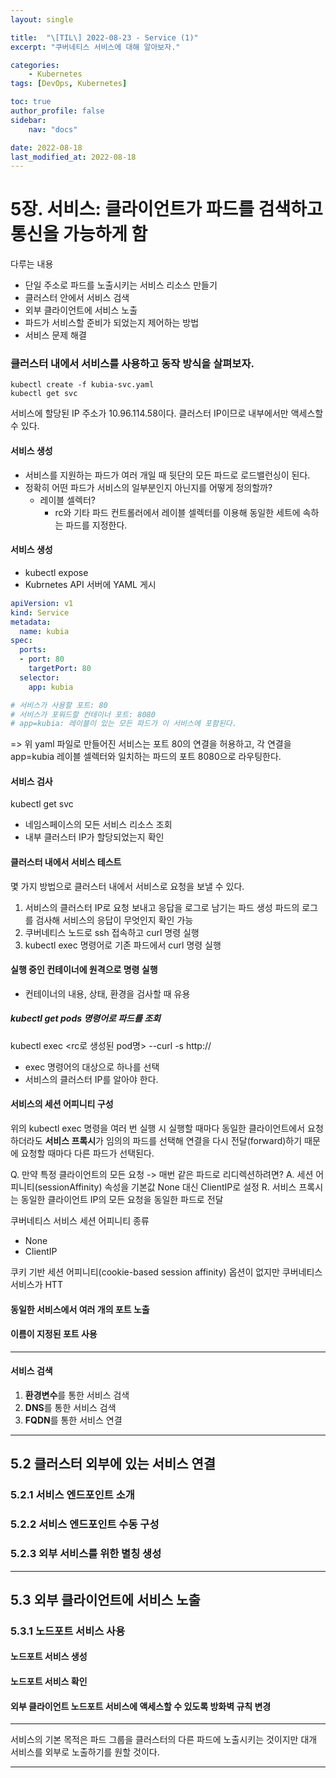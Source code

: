 ```yaml
---
layout: single

title:  "\[TIL\] 2022-08-23 - Service (1)"
excerpt: "쿠버네티스 서비스에 대해 알아보자."

categories:
    - Kubernetes
tags: [DevOps, Kubernetes]

toc: true
author_profile: false
sidebar:
    nav: "docs"

date: 2022-08-18
last_modified_at: 2022-08-18
---
```


# 5장. 서비스: 클라이언트가 파드를 검색하고 통신을 가능하게 함

다루는 내용
- 단일 주소로 파드를 노출시키는 서비스 리소스 만들기
- 클러스터 안에서 서비스 검색
- 외부 클라이언트에 서비스 노출
- 파드가 서비스할 준비가 되었는지 제어하는 방법
- 서비스 문제 해결

### 클러스터 내에서 서비스를 사용하고 동작 방식을 살펴보자.
``` shell
kubectl create -f kubia-svc.yaml
kubectl get svc
```

서비스에 할당된 IP 주소가 10.96.114.58이다.
클러스터 IP이므로 내부에서만 액세스할 수 있다.

#### 서비스 생성
- 서비스를 지원하는 파드가 여러 개일 때 뒷단의 모든 파드로 로드밸런싱이 된다.
- 정확히 어떤 파드가 서비스의 일부분인지 아닌지를 어떻게 정의할까?
  - 레이블 셀렉터? 
    - rc와 기타 파드 컨트롤러에서 레이블 셀렉터를 이용해 동일한 세트에 속하는 파드를 지정한다.

#### 서비스 생성
- kubectl expose
- Kubrnetes API 서버에 YAML 게시

``` yaml
apiVersion: v1
kind: Service
metadata:
  name: kubia
spec:
  ports:
  - port: 80
    targetPort: 80
  selector:
    app: kubia

# 서비스가 사용할 포트: 80
# 서비스가 포워드할 컨테이너 포트: 8080
# app=kubia: 레이블이 있는 모든 파드가 이 서비스에 포함된다.
```
=> 위 yaml 파일로 만들어진 서비스는 포트 80의 연결을 허용하고,
각 연결을 app=kubia 레이블 셀렉터와 일치하는 파드의 포트 8080으로 라우팅한다.


#### 서비스 검사
kubectl get svc
- 네임스페이스의 모든 서비스 리소스 조회
- 내부 클러스터 IP가 할당되었는지 확인 

#### 클러스터 내에서 서비스 테스트
몇 가지 방법으로 클러스터 내에서 서비스로 요청을 보낼 수 있다.
1. 서비스의 클러스터 IP로 요청 보내고 응답을 로그로 남기는 파드 생성
   파드의 로그를 검사해 서비스의 응답이 무엇인지 확인 가능
2. 쿠버네티스 노드로 ssh 접속하고 curl 명령 실행
3. kubectl exec 명령어로 기존 파드에서 curl 명령 실행

#### 실행 중인 컨테이너에 원격으로 명령 실행
- 컨테이너의 내용, 상태, 환경을 검사할 때 유용

##### kubectl get pods 명령어로 파드를 조회
kubectl exec <rc로 생성된 pod명> --curl -s http://<ClusterIP>
- exec 명령어의 대상으로 하나를 선택
- 서비스의 클러스터 IP를 알아야 한다.


#### 서비스의 세션 어피니티 구성
위의 kubectl exec 명령을 여러 번 실행 시
실행할 때마다 동일한 클라이언트에서 요청하더라도 **서비스 프록시**가 
임의의 파드를 선택해 연결을 다시 전달(forward)하기 때문에 요청할 때마다 다른 파드가 선택된다.

Q. 만약 특정 클라이언트의 모든 요청 -> 매번 같은 파드로 리디렉션하려면?
A. 세션 어피니티(sessionAffinity) 속성을 기본값 None 대신 ClientIP로 설정
R. 서비스 프록시는 동일한 클라이언트 IP의 모든 요청을 동일한 파드로 전달

쿠버네티스 서비스 세션 어피니티 종류
- None
- ClientIP

쿠키 기반 세션 어피니티(cookie-based session affinity) 옵션이 없지만
쿠버네티스 서비스가 HTT

#### 동일한 서비스에서 여러 개의 포트 노출

#### 이름이 지정된 포트 사용

---

#### 서비스 검색
1. **환경변수**를 통한 서비스 검색
2. **DNS**를 통한 서비스 검색
3. **FQDN**를 통한 서비스 연결

---

## 5.2 클러스터 외부에 있는 서비스 연결
### 5.2.1 서비스 엔드포인트 소개
### 5.2.2 서비스 엔드포인트 수동 구성
### 5.2.3 외부 서비스를 위한 별칭 생성

---

## 5.3 외부 클라이언트에 서비스 노출
### 5.3.1 노드포트 서비스 사용
#### 노드포트 서비스 생성
#### 노드포트 서비스 확인
#### 외부 클라이언트 노드포트 서비스에 액세스할 수 있도록 방화벽 규칙 변경

---





서비스의 기본 목적은 파드 그룹을 클러스터의 다른 파드에 노출시키는 것이지만
대개 서비스를 외부로 노출하기를 원할 것이다.


---





